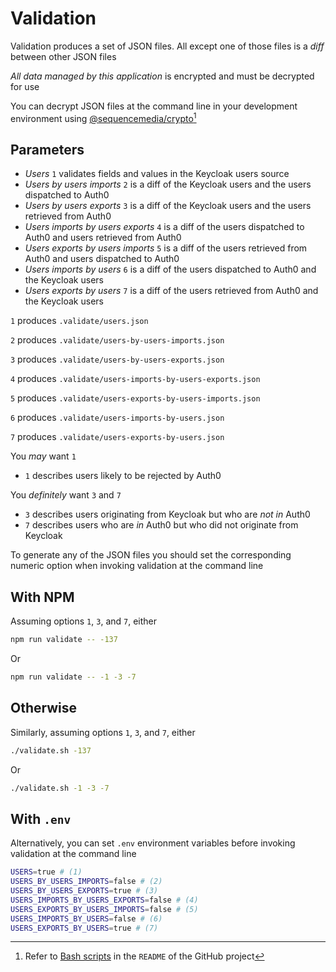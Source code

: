 
# Validation

Validation produces a set of JSON files. All except one of those files is a _diff_ between other JSON files

_All data managed by this application_ is encrypted and must be decrypted for use

You can decrypt JSON files at the command line in your development environment using [@sequencemedia/crypto](https://github.com/sequencemedia/crypto)[^1]

## Parameters

- _Users_ `1` validates fields and values in the Keycloak users source
- _Users by users imports_ `2` is a diff of the Keycloak users and the users dispatched to Auth0
- _Users by users exports_ `3` is a diff of the Keycloak users and the users retrieved from Auth0
- _Users imports by users exports_ `4` is a diff of the users dispatched to Auth0 and users retrieved from Auth0
- _Users exports by users imports_ `5` is a diff of the users retrieved from Auth0 and users dispatched to Auth0
- _Users imports by users_ `6` is a diff of the users dispatched to Auth0 and the Keycloak users
- _Users exports by users_ `7` is a diff of the users retrieved from Auth0 and the Keycloak users

`1` produces `.validate/users.json`

`2` produces `.validate/users-by-users-imports.json`

`3` produces `.validate/users-by-users-exports.json`

`4` produces `.validate/users-imports-by-users-exports.json`

`5` produces `.validate/users-exports-by-users-imports.json`

`6` produces `.validate/users-imports-by-users.json`

`7` produces `.validate/users-exports-by-users.json`

You _may_ want `1`

- `1` describes users likely to be rejected by Auth0

You _definitely_ want `3` and `7`

- `3` describes users originating from Keycloak but who are _not in_ Auth0
- `7` describes users who are _in_ Auth0 but who did not originate from Keycloak

To generate any of the JSON files you should set the corresponding numeric option when invoking validation at the command line

## With NPM

Assuming options `1`, `3`, and `7`, either

```bash
npm run validate -- -137
```

Or

```bash
npm run validate -- -1 -3 -7
```

## Otherwise

Similarly, assuming options `1`, `3`, and `7`, either

```bash
./validate.sh -137
```

Or

```bash
./validate.sh -1 -3 -7
```

## With `.env`

Alternatively, you can set `.env` environment variables before invoking validation at the command line

```bash
USERS=true # (1)
USERS_BY_USERS_IMPORTS=false # (2)
USERS_BY_USERS_EXPORTS=true # (3)
USERS_IMPORTS_BY_USERS_EXPORTS=false # (4)
USERS_EXPORTS_BY_USERS_IMPORTS=false # (5)
USERS_IMPORTS_BY_USERS=false # (6)
USERS_EXPORTS_BY_USERS=true # (7)
```

[^1]: Refer to [Bash scripts](https://github.com/sequencemedia/crypto#bash-scripts) in the `README` of the GitHub project

